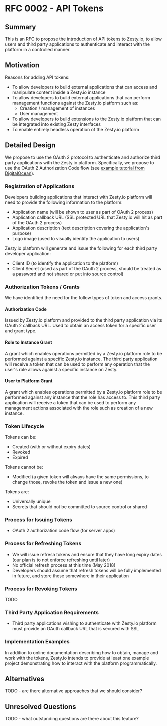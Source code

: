 # RFC 0002 - API Tokens

## Summary

This is an RFC to propose the introduction of API tokens to Zesty.io, to allow users and third party applications to authenticate and interact with the platform in a controlled manner.

## Motivation

Reasons for adding API tokens:

* To allow developers to build external applications that can access and manipulate content inside a Zesty.io instance
* To allow developers to build external applications that can perform management functions against the Zesty.io platform such as:
  * Creation / management of instances
  * User management
* To allow developers to build extensions to the Zesty.io platform that can be integrated into existing Zesty interfaces
* To enable entirely headless operation of the Zesty.io platform

## Detailed Design

We propose to use the OAuth 2 protocol to authenticate and authorize third party applications with the Zesty.io platform.  Specifically, we propose to use the OAuth 2 Authorization Code flow (see [example tutorial from DigitalOcean](https://www.digitalocean.com/community/tutorials/an-introduction-to-oauth-2#grant-type-client-credentials)).

### Registration of Applications

Developers building applications that interact with Zesty.io platform will need to provide the following information to the platform:

* Application name (will be shown to user as part of OAuth 2 process)
* Application callback URL (SSL protected URL that Zesty.io will hit as part of the OAuth 2 process)
* Application description (text description covering the application's purpose)
* Logo image (used to visually identify the application to users)

Zesty.io platform will generate and issue the following for each third party developer application:

* Client ID (to identify the application to the platform)
* Client Secret (used as part of the OAuth 2 process, should be treated as a password and not shared or put into source control)

### Authorization Tokens / Grants

We have identified the need for the follow types of token and access grants. 

#### Authorization Code

Issued by Zesty.io platform and provided to the third party application via its OAuth 2 callback URL.  Used to obtain an access token for a specific user and grant type.

#### Role to Instance Grant

A grant which enables operations permitted by a Zesty.io platform role to be performed against a specific Zesty.io instance.  The third party application will receive a token that can be used to perform any operation that the user's role allows against a specific instance on Zesty.

#### User to Platform Grant

A grant which enables operations permitted by a Zesty.io platform role to be performed against any instance that the role has access to.  This third party application will receive a token that can be used to perform any management actions associated with the role such as creation of a new instance.

### Token Lifecycle

Tokens can be:

* Created (with or without expiry dates)
* Revoked
* Expired

Tokens cannot be:

* Modified (a given token will always have the same permissions, to change those, revoke the token and issue a new one)

Tokens are:

* Universally unique
* Secrets that should not be committed to source control or shared

### Process for Issuing Tokens

* OAuth 2 authorization code flow (for server apps)

### Process for Refreshing Tokens

* We will issue refresh tokens and ensure that they have long expiry dates (our plan is to not enforce refreshing until later)
* No official refresh process at this time (May 2018)
* Developers should assume that refresh tokens will be fully implemented in future, and store these somewhere in their application

### Process for Revoking Tokens

TODO

### Third Party Application Requirements

* Third party applications wishing to authenticate with Zesty.io platform must provide an OAuth callback URL that is secured with SSL

### Implementation Examples

In addition to online documentation describing how to obtain, manage and work with the tokens, Zesty.io intends to provide at least one example project demonstrating how to interact with the platform programmatically.

## Alternatives

TODO - are there alternative approaches that we should consider?

## Unresolved Questions

TODO - what outstanding questions are there about this feature?
